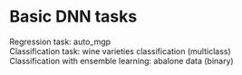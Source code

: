 # Basic DNN tasks
Regression task: auto_mgp  
Classification task: wine varieties classification (multiclass)  
Classification with ensemble learning: abalone data (binary)
